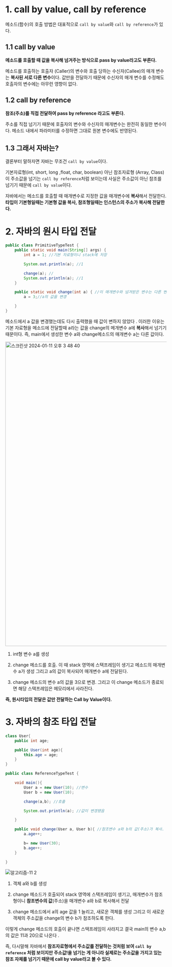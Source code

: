 # 1. call by value, call by reference

메소드(함수)의 호출 방법은 대표적으로 `call by value`와 `call by reference`가 있다.

## 1.1 call by value

**메소드를 호출할 때 값을 복사해 넘겨주는 방식으로 pass by value라고도 부른다.**

메소드를 호출하는 호출자 (Caller)의 변수와 호출 당하는 수신자(Callee)의 매개 변수는 **복사된 서로 다른 변수**이다.  값만을 전달하기 때문에 수신자의 매개 변수를 수정해도 호출자의 변수에는 아무런 영향이 없다.

## 1.2 call by reference

**참조(주소)를 직접 전달하여 pass by reference 라고도 부른다.**

주소를 직접 넘기기 때문에 호출자의 변수와 수신자의 매개변수는 완전히 동일한 변수이다. 메소드 내에서 파라미터를 수정하면 그대로 원본 변수에도 반영된다.

## 1.3 그래서 자바는?

결론부터 말하자면 자바는 무조건 `call by value`이다.

기본자료형(int, short, long ,float, char, boolean) 아닌 참조자료형 (Array, Class)이 주소값을 넘기는 `call by reference`처럼 보이는데 사실은 주소값이 아닌 참조를 넘기기 때문에 `call by value`이다.

자바에서는 메소드를 호출할 때 매개변수로 지정한 값을  매개변수에 **복사**해서 전달한다. **타입이 기본형일때는 기본형 값을 복사, 참조형일때는 인스턴스의 주소가 복사해 전달한다.**

# 2. 자바의 원시 타입 전달

```java
public class PrimitiveTypeTest {
    public static void main(String[] args) {
        int a = 1; //기본 자료형이니 stack에 저장

        System.out.println(a); //1

        change(a); //
        System.out.println(a); //1
    }

    public static void change(int a) { //이 매개변수와 넘겨받은 변수는 다른 변수임
        a = 3;//a의 값을 변경

    }
}
```

메소드에서 a 값을 변경했는데도 다시 출력했을 때 값이 변하지 않았다 . 이러한 이유는 기본 자료형을 메소드에 전달할때 a라는 값을 change의 메개변수 a에 **복사**해서 넘기기 때문이다. 즉, main에서 생성한 변수 a와 change메소드의 매개변수 a는 다른 값이다.

<img width="951" alt="스크린샷 2024-01-11 오후 3 48 40" src="https://github.com/princenim/TIL/assets/59499600/fd352480-6737-454e-b6fc-fe0e17944783">


1) int형 변수 a를 생성

2) change 메소드를 호출. 이 때 stack 영역에 스택프레임이 생기고 메소드의 매개변수 a가 생성 그리고 a의 값이 복사되어 매개변수 a에 전달된다.

3)  change 메소드의 변수 a의 값을 3으로 변경. 그리고 이 change 메소드가 종료되면 해당 스택프레임은 메모리에서 사라진다.

**즉, 원시타입의 전달은 값만 전달하는 Call by Value이다.**

# 3. 자바의 참조 타입 전달

```java
class User{
    public int age;

    public User(int age){
        this.age = age;
    }
}

public class ReferenceTypeTest {

    void main(){
        User a = new User(10); //변수
        User b = new User(10);

        change(a,b); //호출

        System.out.println(a); //값이 변경됐음

    }

    public void change(User a, User b){ //참조변수 a와 b의 값(주소)가 복사.
        a.age++;

        b= new User(30);
        b.age++;
    }

}
```

![알고리즘-11 2](https://github.com/princenim/TIL/assets/59499600/c3420f70-cb24-4612-9b24-6509d18a50de)

1) 객체 a와 b를 생성

2) change 메소드가 호출되어 stack 영역에 스택프레임이 생기고, 매개변수가 참조형이니 **참조변수의 값**(주소)을 매개변수 a와 b로 복사해서 전달

3) change 메소드에서 a의 age 값을 1 늘리고, 새로운 객체를 생성 그리고 이 새로운 객체의 주소값을 change의 변수 b가 참조하도록 한다.

이렇게 change 메소드의 호출이 끝나면 스택프레임이 사라지고 결국 main의 변수 a,b의 값은 11과 20으로 나온다 .

즉, 다시말해 자바에서 **참조자료형에서 주소값를 전달하는 것처럼 보여 `call by reference` 처럼 보이지만 주소값!을 넘기는 게 아니라 실제로는 주소값을 가지고 있는 참조 자체를 넘기기 때문에  call by value라고 볼 수 있다.**